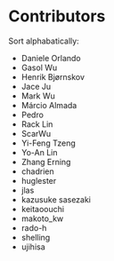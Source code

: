Contributors
===============

Sort alphabatically:

* Daniele Orlando
* Gasol Wu
* Henrik Bjørnskov
* Jace Ju
* Mark Wu
* Márcio Almada
* Pedro
* Rack Lin
* ScarWu
* Yi-Feng Tzeng
* Yo-An Lin
* Zhang Erning
* chadrien
* huglester
* jlas
* kazusuke sasezaki
* keitaoouchi
* makoto_kw
* rado-h
* shelling
* ujihisa
